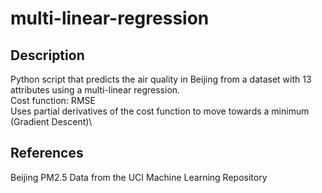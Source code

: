 # multi-linear-regression

## Description
Python script that predicts the air quality in Beijing from a dataset with 13 attributes using a multi-linear regression.\
Cost function: RMSE\
Uses partial derivatives of the cost function to move towards a minimum (Gradient Descent)\


## References
Beijing PM2.5 Data from the UCI Machine Learning Repository

